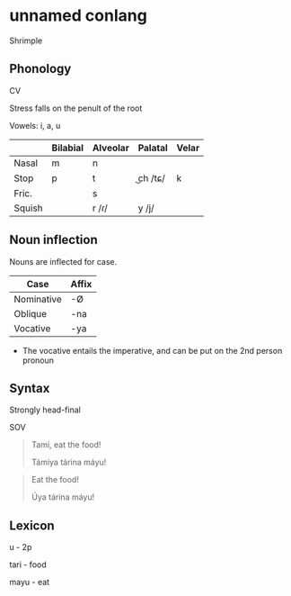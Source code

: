 # unnamed conlang

Shrimple

## Phonology

CV

Stress falls on the penult of the root

Vowels: i, a, u

|         | Bilabial | Alveolar | Palatal | Velar |
|---------|----------|----------|---------|-------|
| Nasal   | m        | n        |         |       |
| Stop    | p        | t        | ͜ch /tɕ/ | k     |
| Fric.   |          | s        |         |       |
| Squish  |          | r /ɾ/    | y /j/   |       |

## Noun inflection

Nouns are inflected for case.

| Case       | Affix  |
|------------|--------|
| Nominative | -Ø     |
| Oblique    | -na    |
| Vocative   | -ya    |

* The vocative entails the imperative, and can be put on the 2nd person pronoun

## Syntax

Strongly head-final

SOV

>Tami, eat the food!
>
>Támiya tárina máyu!

>Eat the food!
>
>Úya tárina máyu!

## Lexicon

u - 2p

tari - food

mayu - eat
